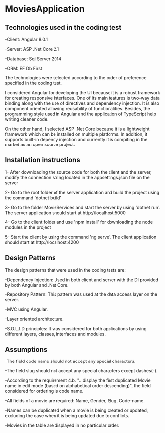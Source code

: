 # MoviesApplication

Technologies used in the coding test
------------------------------------
-Client: Angular 8.0.1

-Server: ASP .Net Core 2.1

-Database: Sql Server 2014

-ORM: EF Db First

The technologies were selected according to the order of preference specified in the coding test. 

I considered Angular for developing the UI because it is a robust framework for creating responsive interfaces. One of its main features is two-way data binding 
along with the use of directives and dependency injection. It is also component oriented allowing reusability of functionalities. Besides, the programming 
style used in Angular and the application of TypeScript help writing cleaner code.

On the other hand, I selected ASP .Net Core because it is a lightweight framework which can be installed on multiple platforms. In addition, it supports
built-in dependy injection and currently it is compiting in the market as an open source project.


Installation instructions
-------------------------
1- After downloading the source code for both the client and the server, modify the connection string located in the appsettings.json file on the server 

2- Go to the root folder of the server application and build the project using the command 'dotnet build'

3- Go to the folder MovieServices and start the server by using 'dotnet run'. The server application should start at http://localhost:5000

4- Go to the client folder and use 'npm install' for downloading the node modules in the project

5- Start the client by using the command 'ng serve'. The client application should start at http://localhost:4200


Design Patterns
---------------
The design patterns that were used in the coding tests are:

-Dependency Injection: Used in both client and server with the DI provided by both Angular and .Net Core.

-Repository Pattern: This pattern was used at the data access layer on the server.

-MVC using Angular.

-Layer oriented architecture.

-S.O.L.I.D principles: It was considered for both applications by using different layers, classes, interfaces and modules.

Assumptions
-----------

-The field code name should not accept any special characters.

-The field slug should not accept any special characters except dashes(-).

-According to the requirement 4.b. "...display the first duplicated Movie name in edit mode (based on alphabetical order descending)", the field considered for ordering is code name.

-All fields of a movie are required: Name, Gender, Slug, Code-name.

-Names can be duplicated when a movie is being created or updated, excluding the case when it is being updated due to conflicts.

-Movies in the table are displayed in no particular order.
